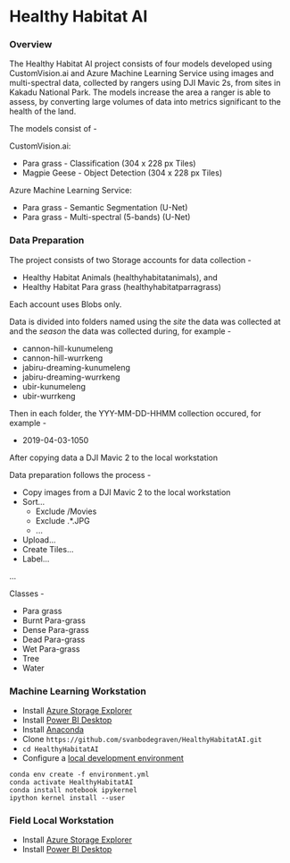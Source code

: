 # Healthy Habitat AI

### Overview
The Healthy Habitat AI project consists of four models developed using CustomVision.ai and Azure Machine Learning Service using images and multi-spectral data, collected by rangers using DJI Mavic 2s, from sites in Kakadu National Park. The models increase the area a ranger is able to assess, by converting large volumes of data into metrics significant to the health of the land.

The models consist of -

CustomVision.ai:
* Para grass - Classification (304 x 228 px Tiles)
* Magpie Geese - Object Detection (304 x 228 px Tiles)

Azure Machine Learning Service:
* Para grass - Semantic Segmentation (U-Net)
* Para grass - Multi-spectral (5-bands) (U-Net)

### Data Preparation
The project consists of two Storage accounts for data collection -
* Healthy Habitat Animals (healthyhabitatanimals), and
* Healthy Habitat Para grass (healthyhabitatparragrass)

Each account uses Blobs only.

Data is divided into folders named using the *site* the data was collected at and the *season* the data was collected during, for example -

* cannon-hill-kunumeleng
* cannon-hill-wurrkeng
* jabiru-dreaming-kunumeleng
* jabiru-dreaming-wurrkeng
* ubir-kunumeleng
* ubir-wurrkeng

Then in each folder, the YYY-MM-DD-HHMM collection occured, for example -
* 2019-04-03-1050

After copying data a DJI Mavic 2 to the local workstation

Data preparation follows the process -

* Copy images from a DJI Mavic 2 to the local workstation
* Sort...
    * Exclude /Movies
    * Exclude .*.JPG
    * ...
* Upload...
* Create Tiles...
* Label...

...

Classes -
* Para grass
* Burnt Para-grass
* Dense Para-grass
* Dead Para-grass
* Wet Para-grass
* Tree
* Water

### Machine Learning Workstation
* Install [Azure Storage Explorer](https://azure.microsoft.com/en-us/features/storage-explorer/)
* Install [Power BI Desktop](https://powerbi.microsoft.com/en-us/desktop/)
* Install [Anaconda](https://docs.anaconda.com/anaconda/install/)
* Clone `https://github.com/svanbodegraven/HealthyHabitatAI.git`
* `cd HealthyHabitatAI`
* Configure a [local development environment](https://docs.microsoft.com/en-us/azure/machine-learning/service/how-to-configure-environment#local)

```
conda env create -f environment.yml
conda activate HealthyHabitatAI
conda install notebook ipykernel
ipython kernel install --user
```

### Field  Local Workstation
* Install [Azure Storage Explorer](https://azure.microsoft.com/en-us/features/storage-explorer/)
* Install [Power BI Desktop](https://powerbi.microsoft.com/en-us/desktop/)